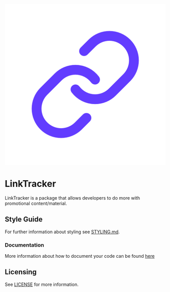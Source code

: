 ![LinkTracker](https://github.com/re-sync-dev/LinkTracker/blob/main/assets/icon.png?raw=true)

# LinkTracker
LinkTracker is a package that allows developers to do more with promotional content/material.

## Style Guide
For further information about styling see [STYLING.md](STYLING.md).

### Documentation
More information about how to document your code can be found [here](DOCUMENTATION.md)

## Licensing
See [LICENSE](LICENSE) for more information.